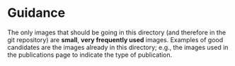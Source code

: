 **Guidance**
================

The only images that should be going in this directory
(and therefore in the git repository) are **small**,
**very frequently used** images.
Examples of good candidates are the images already in this
directory; e.g., the images used in the publications page
to indicate the type of publication.

